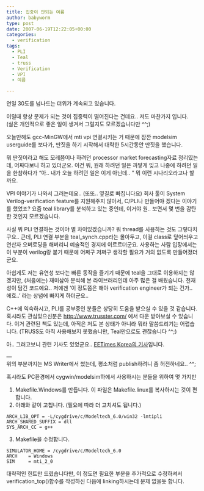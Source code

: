 ```yaml
---
title: 집중이 안되는 여름
author: babyworm
type: post
date: 2007-06-19T12:22:05+00:00
categories:
  - verification
tags:
  - PLI
  - Teal
  - truss
  - Verification
  - VPI
  - 여름

---
```

연일 30도를 넘나드는 더위가 계속되고 있습니다.

이럴때 항상 문제가 되는 것이 집중력이 떨어진다는 건데요.. 저도 마찬가지 입니다.<br>
(실은 개인적으로 좋은 일이 생겨서 그럴지도 모르겠습니다만 ^^;)

오늘만해도 gcc-MinGW에서 mti vpi 연결시키는 거 때문에 잠깐 modelsim userguide를 보다가, 딴짓을 하기 시작해서 대략한 5시간동안 딴짓을 했습니다.

뭐 딴짓이라고 해도 모레쯤이나 하려던 processor market forecasting자료 정리였는데, 어짜다보니 하고 있더군요. 이건 뭐, 원래 하려던 일은 까맣게 잊고 나중에 하려던 일을 한참하다가 “아.. 내가 오늘 하려던 일은 이게 아닌데.. ” 뭐 이런 시나리오라고나 할까요.

VPI 이야기가 나와서 그러는데요.. (또또.. 옆길로 빠집니다요) 회사 툴이 System Verilog-verification feature를 지원해주지 않아서, C/PLI나 만들어야 겠다는 이야기를 했었죠? 요즘 teal library를 분석하고 있는 중인데, 이거야 원.. 보면서 몇 번을 감탄한 것인지 모르겠습니다.

사실 뭐 PLI 연결하는 것이야 별 차이있겠습니까? 뭐 thread를 사용하는 것도 그렇다치구요.. 근데, PLI 연결 부분을 teal_synch.cpp라는 몰아두고, 이걸 class로 덮어씌우고 연산자 오버로딩을 해버리니 예술적인 경지에 이르르더군요. 사용하는 사람 입장에서는 이 부분이 verilog랑 붙기 때문에 어쩌구 저쩌구 생각할 필요가 거의 없도록 만들어졌더군요.

아쉽게도 저는 유연성 보다는 빠른 동작을 즐기기 때문에 teal을 그대로 이용하지는 않겠지만, (처음에는) 재미삼아 분석해 본 라이브러리인데 아주 많은 걸 배웠습니다. 천재성이 담긴 코드에요.. 저에겐 ‘이 정도쯤은 해야 verification engineer가 되는 건가.. 에효..’ 라는 상념에 빠지게 하더군요..

C++에 익숙하시고, PLI를 공부중인 분들은 상당히 도움을 받으실 수 있을 것 같습니다. 혹시라도 관심있으신분은 <A title=http://www.trusster.com/ href="http://www.trusster.com/">http://www.trusster.com/</A> 에서 다운 받아보실 수 있습니다. 이거 관련된 책도 있는데, 아직은 저도 본 상태가 아니라 뭐라 말씀드리기는 어렵습니다. (TRUSS도 아직 사용해보지 못했습니만, Teal만으로도 괜찮습니다 ^^;)

아.. 그러고보니 관련 기사도 있었군요.. [EETimes Korea의 기사][1]입니다.

—<br>
위의 부분까지는 MS Writer에서 썼는데, 평소처럼 publish하려니 좀 허전하네요.. ^^;

혹시라도 PC환경에서 cygwin/modelsim하에서 사용하시는 분들을 위하여 몇 가지만

1) Makefile.Windows를 만듭니다. 이 파일은 Makefile.linux를 복사하시는 것이 편합니다.<br>
2) 아래와 같이 고칩니다. (필요에 따라 더 고치셔도 됩니다.)<br>

```
ARCH_LIB_OPT = -L/cygdrive/c/Modeltech_6.0/win32 -lmtipli
ARCH_SHARED_SUFFIX = dll
SYS_ARCH_CC = g++
```

3) Makefile을 수정합니다.


```
SIMULATOR_HOME = /cygdrive/c/Modeltech_6.0
ARCH    = Windows
SIM     = mti_2_0

```

대략적인 힌트만 드렸습니다만, 이 정도면 필요한 부분을 추가적으로 수정하셔서 verification_top()함수를 작성하신 다음에 linking하시는데 문제 없을듯 합니다.

 [1]: http://www.eetkorea.com/ART_8800437633_480103_NT_609ccedf.HTM
